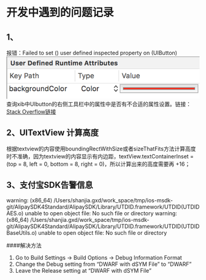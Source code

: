 # 开发中遇到的问题记录
## 1、
报错：Failed to set () user defined inspected property on (UIButton)
![截图](https://raw.githubusercontent.com/huxq-coder/resource/master/image/view/view_tips1.png) 
查询xib中UIbutton的右侧工具栏中的属性中是否有不合适的属性设置。链接： [Stack Overflow链接](https://stackoverflow.com/questions/43032924/failed-to-set-user-defined-inspected-property-on-uibutton/44101008)
## 2、UITextView 计算高度
根据textview的内容使用boundingRectWithSize或者sizeThatFits方法计算高度时不准确，因为textview的内容显示有内边距，textView.textContainerInset = (top = 8, left = 0, bottom = 8, right = 0)，所以计算出来的高度需要再 +16；
##  3、支付宝SDK告警信息
warning: (x86_64) /Users/shanjia.gxd/work_space/tmp/ios-msdk-git/AlipaySDK4Standard/AlipaySDK/Library/UTDID.framework/UTDID(UTDIDAES.o) unable to open object file: No such file or directory
warning: (x86_64) /Users/shanjia.gxd/work_space/tmp/ios-msdk-git/AlipaySDK4Standard/AlipaySDK/Library/UTDID.framework/UTDID(UTDIDBaseUtils.o) unable to open object file: No such file or directory

####解决方法
1) Go to Build Settings -> Build Options -> Debug Information Format
2) Change the Debug setting from “DWARF with dSYM File” to “DWARF”
3) Leave the Release setting at “DWARF with dSYM File”
